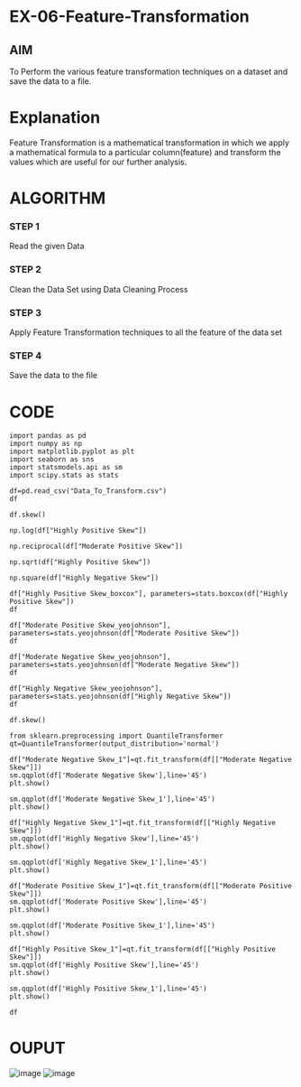 # EX-06-Feature-Transformation

## AIM
To Perform the various feature transformation techniques on a dataset and save the data to a file. 

# Explanation
Feature Transformation is a mathematical transformation in which we apply a mathematical formula to a particular column(feature) and transform the values which are useful for our further analysis.

 
# ALGORITHM
### STEP 1
Read the given Data
### STEP 2
Clean the Data Set using Data Cleaning Process
### STEP 3
Apply Feature Transformation techniques to all the feature of the data set
### STEP 4
Save the data to the file


# CODE
```
import pandas as pd
import numpy as np
import matplotlib.pyplot as plt
import seaborn as sns
import statsmodels.api as sm
import scipy.stats as stats

df=pd.read_csv("Data_To_Transform.csv")
df

df.skew()

np.log(df["Highly Positive Skew"])

np.reciprocal(df["Moderate Positive Skew"])

np.sqrt(df["Highly Positive Skew"])

np.square(df["Highly Negative Skew"])

df["Highly Positive Skew_boxcox"], parameters=stats.boxcox(df["Highly Positive Skew"])
df

df["Moderate Positive Skew_yeojohnson"], parameters=stats.yeojohnson(df["Moderate Positive Skew"])
df

df["Moderate Negative Skew_yeojohnson"], parameters=stats.yeojohnson(df["Moderate Negative Skew"])
df

df["Highly Negative Skew_yeojohnson"], parameters=stats.yeojohnson(df["Highly Negative Skew"])
df

df.skew()

from sklearn.preprocessing import QuantileTransformer 
qt=QuantileTransformer(output_distribution='normal')

df["Moderate Negative Skew_1"]=qt.fit_transform(df[["Moderate Negative Skew"]])
sm.qqplot(df['Moderate Negative Skew'],line='45')
plt.show()

sm.qqplot(df['Moderate Negative Skew_1'],line='45')
plt.show()

df["Highly Negative Skew_1"]=qt.fit_transform(df[["Highly Negative Skew"]])
sm.qqplot(df['Highly Negative Skew'],line='45')
plt.show()

sm.qqplot(df['Highly Negative Skew_1'],line='45')
plt.show()

df["Moderate Positive Skew_1"]=qt.fit_transform(df[["Moderate Positive Skew"]])
sm.qqplot(df['Moderate Positive Skew'],line='45')
plt.show()

sm.qqplot(df['Moderate Positive Skew_1'],line='45')
plt.show()

df["Highly Positive Skew_1"]=qt.fit_transform(df[["Highly Positive Skew"]])
sm.qqplot(df['Highly Positive Skew'],line='45')
plt.show()

sm.qqplot(df['Highly Positive Skew_1'],line='45')
plt.show()

df
```

# OUPUT
![image](https://user-images.githubusercontent.com/98682825/174452473-1b9965cf-ad37-4cda-827b-77bd8542986c.png)
![image](https://user-images.githubusercontent.com/98682825/174452496-416ad975-4f0a-492a-9bc6-26cc4d88223a.png)


